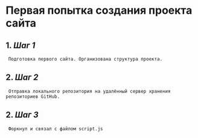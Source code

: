 # Первая попытка создания проекта сайта

## 1.  *Шаг 1*
     Подготовка первого сайта. Организована структура проекта.
## 2.   *Шаг 2*
     Отправка локального репозитория на удалённый сервер хранения репозиториев GitHub.
## 2.   *Шаг 3*
     Форкнул и связал с файлом script.js